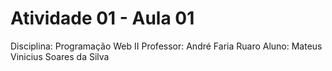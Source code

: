 # Atividade 01 - Aula 01
Disciplina: Programação Web II
Professor: André Faria Ruaro
Aluno: Mateus Vinicius Soares da Silva
